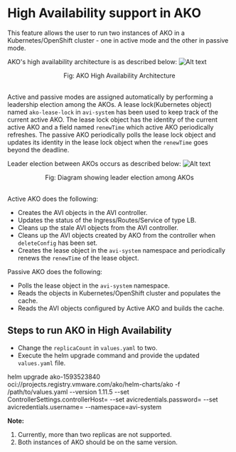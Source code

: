 # High Availability support in AKO

This feature allows the user to run two instances of AKO in a Kubernetes/OpenShift cluster - one in active mode and the other in passive mode.

AKO's high availability architecture is as described below:
![Alt text](images/ako_ha_arch.png?raw=true)
<div align="center">
Fig: AKO High Availability Architecture
<br/>
<br/>
</div>

Active and passive modes are assigned automatically by performing a leadership election among the AKOs. A lease lock(Kubernetes object) named `ako-lease-lock` in `avi-system` has been used to keep track of the current active AKO. The lease lock object has the identity of the current active AKO and a field named `renewTime` which active AKO periodically refreshes. The passive AKO periodically polls the lease lock object and updates its identity in the lease lock object when the `renewTime` goes beyond the deadline.

Leader election between AKOs occurs as described below:
![Alt text](images/ako_ha_election.png?raw=true)
<div align="center">
Fig: Diagram showing leader election among AKOs
<br/>
<br/>
</div>

Active AKO does the following:
* Creates the AVI objects in the AVI controller.
* Updates the status of the Ingress/Routes/Service of type LB.
* Cleans up the stale AVI objects from the AVI controller.
* Cleans up the AVI objects created by AKO from the controller when `deleteConfig` has been set.
* Creates the lease object in the `avi-system` namespace and periodically renews the `renewTime` of the lease object.

Passive AKO does the following:
* Polls the lease object in the `avi-system` namespace.
* Reads the objects in Kubernetes/OpenShift cluster and populates the cache.
* Reads the AVI objects configured by Active AKO and builds the cache.

## Steps to run AKO in High Availability

* Change the `replicaCount` in `values.yaml` to two.
* Execute the helm upgrade command and provide the updated `values.yaml` file.

helm upgrade ako-1593523840 oci://projects.registry.vmware.com/ako/helm-charts/ako -f /path/to/values.yaml --version 1.11.5 --set ControllerSettings.controllerHost=<IP or Hostname> --set avicredentials.password=<username> --set avicredentials.username=<username> --namespace=avi-system

**Note:**
1. Currently, more than two replicas are not supported.
2. Both instances of AKO should be on the same version.
